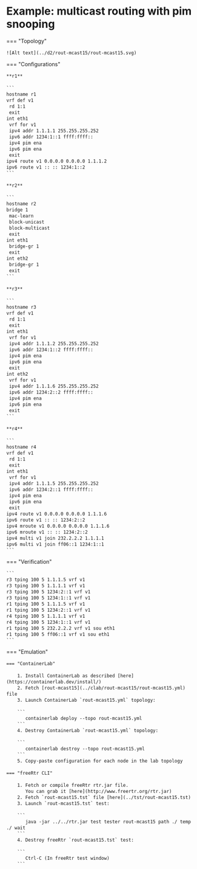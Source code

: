 # Example: multicast routing with pim snooping

=== "Topology"

    ![Alt text](../d2/rout-mcast15/rout-mcast15.svg)

=== "Configurations"

    **r1**

    ```
    hostname r1
    vrf def v1
     rd 1:1
     exit
    int eth1
     vrf for v1
     ipv4 addr 1.1.1.1 255.255.255.252
     ipv6 addr 1234:1::1 ffff:ffff::
     ipv4 pim ena
     ipv6 pim ena
     exit
    ipv4 route v1 0.0.0.0 0.0.0.0 1.1.1.2
    ipv6 route v1 :: :: 1234:1::2
    ```

    **r2**

    ```
    hostname r2
    bridge 1
     mac-learn
     block-unicast
     block-multicast
     exit
    int eth1
     bridge-gr 1
     exit
    int eth2
     bridge-gr 1
     exit
    ```

    **r3**

    ```
    hostname r3
    vrf def v1
     rd 1:1
     exit
    int eth1
     vrf for v1
     ipv4 addr 1.1.1.2 255.255.255.252
     ipv6 addr 1234:1::2 ffff:ffff::
     ipv4 pim ena
     ipv6 pim ena
     exit
    int eth2
     vrf for v1
     ipv4 addr 1.1.1.6 255.255.255.252
     ipv6 addr 1234:2::2 ffff:ffff::
     ipv4 pim ena
     ipv6 pim ena
     exit
    ```

    **r4**

    ```
    hostname r4
    vrf def v1
     rd 1:1
     exit
    int eth1
     vrf for v1
     ipv4 addr 1.1.1.5 255.255.255.252
     ipv6 addr 1234:2::1 ffff:ffff::
     ipv4 pim ena
     ipv6 pim ena
     exit
    ipv4 route v1 0.0.0.0 0.0.0.0 1.1.1.6
    ipv6 route v1 :: :: 1234:2::2
    ipv4 mroute v1 0.0.0.0 0.0.0.0 1.1.1.6
    ipv6 mroute v1 :: :: 1234:2::2
    ipv4 multi v1 join 232.2.2.2 1.1.1.1
    ipv6 multi v1 join ff06::1 1234:1::1
    ```

=== "Verification"

    ```
    r3 tping 100 5 1.1.1.5 vrf v1
    r3 tping 100 5 1.1.1.1 vrf v1
    r3 tping 100 5 1234:2::1 vrf v1
    r3 tping 100 5 1234:1::1 vrf v1
    r1 tping 100 5 1.1.1.5 vrf v1
    r1 tping 100 5 1234:2::1 vrf v1
    r4 tping 100 5 1.1.1.1 vrf v1
    r4 tping 100 5 1234:1::1 vrf v1
    r1 tping 100 5 232.2.2.2 vrf v1 sou eth1
    r1 tping 100 5 ff06::1 vrf v1 sou eth1
    ```

=== "Emulation"

    === "ContainerLab"

        1. Install ContainerLab as described [here](https://containerlab.dev/install/)  
        2. Fetch [rout-mcast15](../clab/rout-mcast15/rout-mcast15.yml) file  
        3. Launch ContainerLab `rout-mcast15.yml` topology:  

        ```
           containerlab deploy --topo rout-mcast15.yml  
        ```
        4. Destroy ContainerLab `rout-mcast15.yml` topology:  

        ```
           containerlab destroy --topo rout-mcast15.yml  
        ```
        5. Copy-paste configuration for each node in the lab topology

    === "freeRtr CLI"

        1. Fetch or compile freeRtr rtr.jar file.  
           You can grab it [here](http://www.freertr.org/rtr.jar)  
        2. Fetch `rout-mcast15.tst` file [here](../tst/rout-mcast15.tst)  
        3. Launch `rout-mcast15.tst` test:  

        ```
           java -jar ../../rtr.jar test tester rout-mcast15 path ./ temp ./ wait
        ```
        4. Destroy freeRtr `rout-mcast15.tst` test:  

        ```
           Ctrl-C (In freeRtr test window)
        ```

